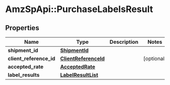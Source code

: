 # AmzSpApi::PurchaseLabelsResult

## Properties
Name | Type | Description | Notes
------------ | ------------- | ------------- | -------------
**shipment_id** | [**ShipmentId**](ShipmentId.md) |  | 
**client_reference_id** | [**ClientReferenceId**](ClientReferenceId.md) |  | [optional] 
**accepted_rate** | [**AcceptedRate**](AcceptedRate.md) |  | 
**label_results** | [**LabelResultList**](LabelResultList.md) |  | 

